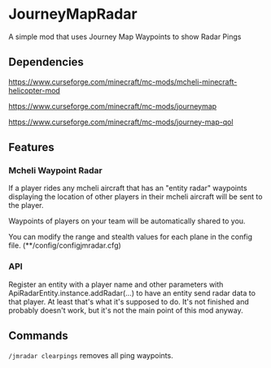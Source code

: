 # JourneyMapRadar
A simple mod that uses Journey Map Waypoints to show Radar Pings
## Dependencies
https://www.curseforge.com/minecraft/mc-mods/mcheli-minecraft-helicopter-mod

https://www.curseforge.com/minecraft/mc-mods/journeymap

https://www.curseforge.com/minecraft/mc-mods/journey-map-qol
## Features
### Mcheli Waypoint Radar
If a player rides any mcheli aircraft that has an "entity radar" waypoints displaying the location of other players in their mcheli aircraft will be sent to the player. 

Waypoints of players on your team will be automatically shared to you.

You can modify the range and stealth values for each plane in the config file. (**/config/configjmradar.cfg)
### API
Register an entity with a player name and other parameters with ApiRadarEntity.instance.addRadar(...) to have an entity send radar data to that player. At least that's what it's supposed to do. It's not finished and probably doesn't work, but it's not the main point of this mod anyway.
## Commands
`/jmradar clearpings` removes all ping waypoints.
